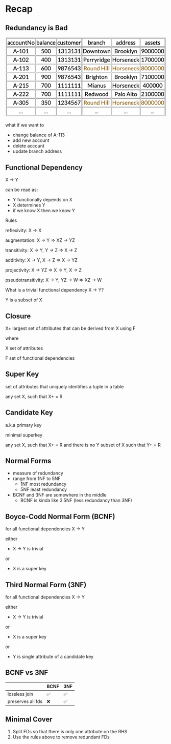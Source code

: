 # Recap

## Redundancy is Bad

![AccountsTable](AccountsTable.png)

what if we want to

- change balance of A-113
- add new account
- delete account
- update branch address

## Functional Dependency

X → Y

can be read as:

- Y functionally depends on X
- X determines Y
- if we know X then we know Y

Rules

reflexivity:             X → X

augmentation:            X → Y         ⇒ XZ → YZ

transitivity:            X → Y, Y → Z  ⇒ X → Z

additivity:              X → Y, X → Z  ⇒ X → YZ

projectivity:            X → YZ        ⇒ X → Y, X → Z

pseudotransitivity:      X → Y, YZ → W ⇒ XZ → W

What is a trivial functional dependency X → Y?

Y is a subset of X

## Closure

X+       largest set of attributes that can be derived from X using F

where

X         set of attributes

F         set of functional dependencies

## Super Key

set of attributes that uniquely identifies a tuple in a table

any set X, such that X+ = R

## Candidate Key

a.k.a primary key

minimal superkey

any set X, such that X+ = R and there is no Y subset of X such that Y+ = R

## Normal Forms

- measure of redundancy
- range from 1NF to 5NF
    - 1NF most redundancy
    - 5NF least redundancy
- BCNF and 3NF are somewhere in the middle
    - BCNF is kinda like 3.5NF (less redundancy than 3NF)

## Boyce-Codd Normal Form (BCNF)

for all functional dependencies X → Y

either

- X → Y is trivial

or

- X is a super key

## Third Normal Form (3NF)

for all functional dependencies X → Y

either

- X → Y is trivial

or

- X is a super key

or

- Y is single attribute of a candidate key

## BCNF vs 3NF

|  | BCNF | 3NF |
| --- | --- | --- |
| lossless join | ✅ | ✅ |
| preserves all fds | ❌ | ✅ |

## **************************Minimal Cover**************************

1. Split FDs so that there is only one attribute on the RHS
2. Use the rules above to remove redundant FDs